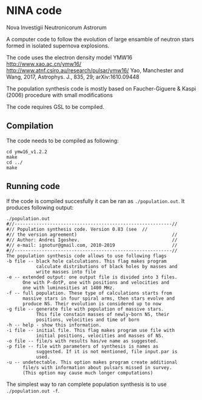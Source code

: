 NINA code
====

Nova Investigii Neutronicorum Astrorum

A computer code to follow the evolution of large ensamble of neutron stars formed 
in isolated supernova explosions.

The code uses the electron density model YMW16 http://www.xao.ac.cn/ymw16/ http://www.atnf.csiro.au/research/pulsar/ymw16/
Yao, Manchester and Wang, 2017, Astrophys. J., 835, 29; arXiv:1610.09448

The population synthesis code is mostly based on Faucher-Giguere & Kaspi (2006) procedure with small modifications

The code requires GSL to be compiled.

## Compilation

The code needs to be compiled as following:
```
cd ymw16_v1.2.2
make
cd ../
make
```

## Running code

If the code is compiled succesfully it can be ran as `./population.out`. It produces following output:
```
./population.out
#//----------------------------------------------------------//
#// Population synthesis code. Version 0.83 (see  //
#// the version agreement)                                   //
#// Author: Andrei Igoshev.                                  //
#// e-mail: ignotur@gmail.com, 2010-2019                     //
#//----------------------------------------------------------//
The population synthesis code allows to use following flags    
-b file -- black hole calculations. This flag makes program    
           calculate distributions of black holes by masses and
           write masses into file                              
-e -- extended output: one output file is divided into 3 files.
      One with P-dotP, one with positions and velocities and   
      one with luminosities at 1400 MHz.                       
-f -- full population. These type of calculations starts from  
      massive stars in four spiral arms, then stars evolve and 
      produce NS. Their evolution is considered up to now      
-g file -- generate file with population of massive stars.     
           This file constain masses of newly-born NS, their   
           positions, velocities and time of born              
-h -- help - show this information.                            
-i file -- initial file. This flag makes program use file with 
           initial positions, velocities and masses of NS.     
-o file -- file/s with results has/ve name as suggested.       
-p file -- file with parameters of synthesis is names as       
           suggested. If it is not mentioned, file input.par is
           used.                                               
-u -- undetectable. This option makes program create additional
      file/s with information about pulsars missed in survey.  
      (This option may cause much longer computations)   
```

The simplest way to ran complete population synthesis is to use `./population.out -f`. 

